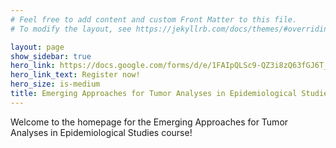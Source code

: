 ```yaml
---
# Feel free to add content and custom Front Matter to this file.
# To modify the layout, see https://jekyllrb.com/docs/themes/#overriding-theme-defaults

layout: page
show_sidebar: true
hero_link: https://docs.google.com/forms/d/e/1FAIpQLSc9-QZ3i8zQ63fGJ6T_6BrOaVfSLQqDq5O__o8G0gMtx8hv2Q/viewform
hero_link_text: Register now!
hero_size: is-medium
title: Emerging Approaches for Tumor Analyses in Epidemiological Studies
---
```


Welcome to the homepage for the Emerging Approaches for Tumor Analyses in Epidemiological Studies course!
